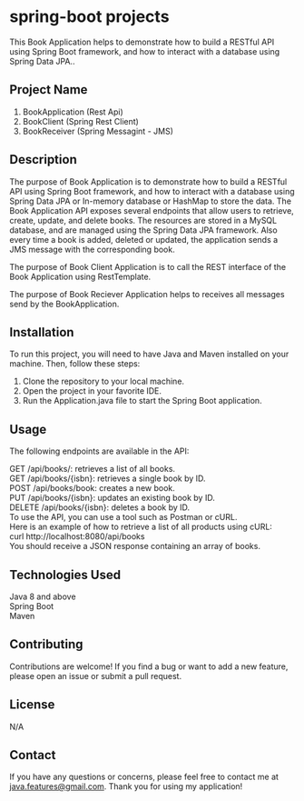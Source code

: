 # spring-boot projects
This Book Application helps to demonstrate how to build a RESTful API using Spring Boot framework, and how to interact with a database using Spring Data JPA..

## Project Name

1. BookApplication (Rest Api)
2. BookClient      (Spring Rest Client)
3. BookReceiver    (Spring Messagint - JMS)

## Description

The purpose of Book Application is to demonstrate how to build a RESTful API using Spring Boot framework, and how to interact with a database using Spring Data JPA or In-memory database or HashMap to store the data. The Book Application API exposes several endpoints that allow users to retrieve, create, update, and delete books. The resources are stored in a MySQL database, and are managed using the Spring Data JPA framework. Also every time a book is added, deleted or updated, the application sends a JMS message with the corresponding book.<br>

The purpose of Book Client Application is to call the REST interface of the Book Application using RestTemplate.<br>

The purpose of Book Reciever Application helps to receives all messages send by the BookApplication.



## Installation

To run this project, you will need to have Java and Maven installed on your machine. Then, follow these steps:

1. Clone the repository to your local machine.<br>
2. Open the project in your favorite IDE.<br>
3. Run the Application.java file to start the Spring Boot application.<br>

## Usage

The following endpoints are available in the API:

GET /api/books/: retrieves a list of all books.<br>
GET /api/books/{isbn}: retrieves a single book by ID.<br>
POST /api/books/book: creates a new book.<br>
PUT /api/books/{isbn}: updates an existing book by ID.<br>
DELETE /api/books/{isbn}: deletes a book by ID.<br>
To use the API, you can use a tool such as Postman or cURL. <br> Here is an example of how to retrieve a list of all products using cURL:
<br>
curl http://localhost:8080/api/books <br>
You should receive a JSON response containing an array of books.

## Technologies Used

Java 8 and above <br>
Spring Boot<br>
Maven<br>

## Contributing

Contributions are welcome! If you find a bug or want to add a new feature, please open an issue or submit a pull request.

## License

N/A

## Contact

If you have any questions or concerns, please feel free to contact me at java.features@gmail.com. Thank you for using my application!

